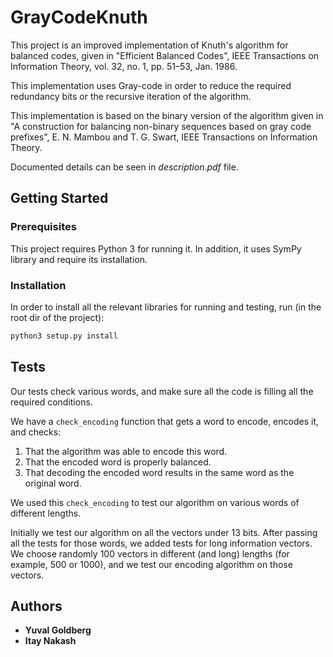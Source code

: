 # GrayCodeKnuth

This project is an improved implementation of Knuth's algorithm for balanced codes, given in "Efficient Balanced Codes", IEEE Transactions on Information Theory, vol. 32,
no. 1, pp. 51–53, Jan. 1986.

This implementation uses Gray-code in order to reduce the required redundancy bits or the recursive iteration of the algorithm.

This implementation is based on the binary version of the algorithm given in "A construction for balancing non-binary sequences based on gray code prefixes", E. N. Mambou and T. G. Swart, IEEE Transactions on Information Theory.

Documented details can be seen in *description.pdf* file.

## Getting Started

### Prerequisites
This project requires Python 3 for running it.
In addition, it uses SymPy library and require its installation. 

### Installation

In order to install all the relevant libraries for running and testing, run (in the root dir of the project):
```bash
python3 setup.py install
```

## Tests
Our tests check various words, and make sure all the code is filling all the required conditions.

We have a `check_encoding` function that gets a word to encode, encodes it, and checks:
1. That the algorithm was able to encode this word.
2. That the encoded word is properly balanced.
3. That decoding the encoded word results in the same word as the original word.

We used this `check_encoding` to test our algorithm on various words of different lengths.

Initially we test our algorithm on all the vectors under 13 bits.
After passing all the tests for those words, we added tests for long information vectors.
We choose randomly 100 vectors in different (and long) lengths (for example, 500 or 1000),
and we test our encoding algorithm on those vectors.


## Authors

* **Yuval Goldberg**
* **Itay Nakash**
